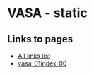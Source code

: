 # VASA - static

## Links to pages

* [All links list](http://fatuk.github.io/vasa/public/index.html)
* [vasa_01index_00](http://fatuk.github.io/vasa/public/vasa_01index_00.html)
